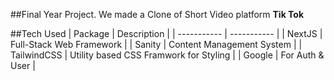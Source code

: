 ##Final Year Project.
We made a Clone of Short Video platform **Tik Tok**

##Tech Used
| Package | Description |
| ----------- | ----------- |
| NextJS | Full-Stack Web Framework |
| Sanity | Content Management System |
| TailwindCSS | Utility based CSS Framwork for Styling |
| Google | For Auth & User |
